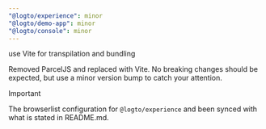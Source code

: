 ```yaml
---
"@logto/experience": minor
"@logto/demo-app": minor
"@logto/console": minor
---
```


use Vite for transpilation and bundling

Removed ParcelJS and replaced with Vite. No breaking changes should be expected, but use a minor version bump to catch your attention.

> [!Important]
> The browserlist configuration for `@logto/experience` and been synced with what is stated in README.md.
